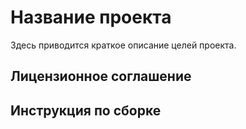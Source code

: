 ﻿Название проекта
================

Здесь приводится краткое описание целей проекта.

## Лицензионное соглашение

## Инструкция по сборке


